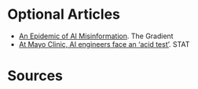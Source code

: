 # Optional Articles

- [An Epidemic of AI Misinformation](https://thegradient.pub/an-epidemic-of-ai-misinformation/). The Gradient
- [At Mayo Clinic, AI engineers face an ‘acid test’](https://www.statnews.com/2019/12/18/mayo-clinic-artificial-intelligence-acid-test/). STAT

# Sources
